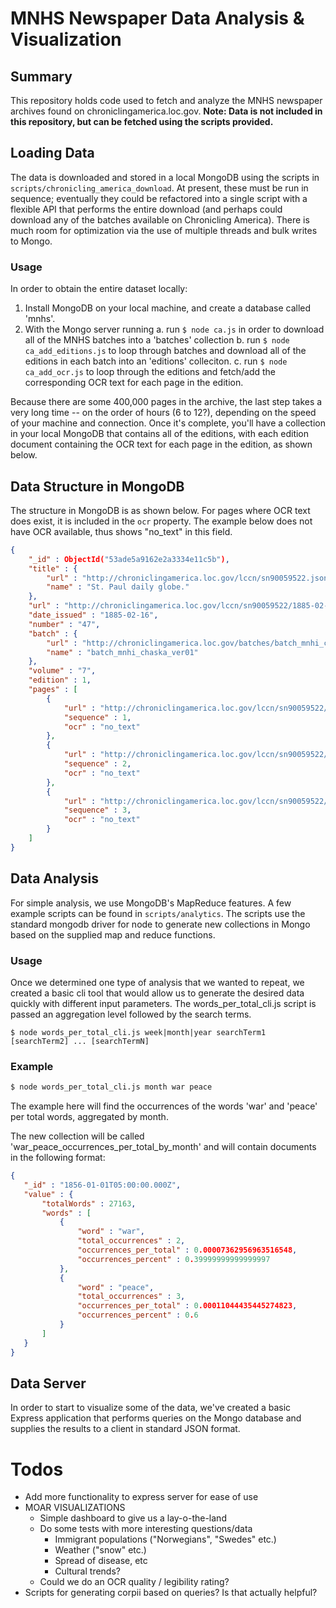# MNHS Newspaper Data Analysis & Visualization

## Summary
This repository holds code used to fetch and analyze the MNHS newspaper archives found on chroniclingamerica.loc.gov. **Note: Data is not included in this repository, but can be fetched using the scripts provided.**

## Loading Data
The data is downloaded and stored in a local MongoDB using the scripts in ```scripts/chronicling_america_download```. At present, these must be run in sequence; eventually they could be refactored into a single script with a flexible API that performs the entire download (and perhaps could download any of the batches available on Chronicling America). There is much room for optimization via the use of multiple threads and bulk writes to Mongo.

### Usage
In order to obtain the entire dataset locally:

1. Install MongoDB on your local machine, and create a database called 'mnhs'.
2. With the Mongo server running
	a. run `$ node ca.js` in order to download all of the MNHS batches into a 'batches' collection
	b. run `$ node ca_add_editions.js` to loop through batches and download all of the editions in each batch into an 'editions' colleciton.
	c. run `$ node ca_add_ocr.js` to loop through the editions and fetch/add the corresponding OCR text for each page in the edition.

Because there are some 400,000 pages in the archive, the last step takes a very long time -- on the order of hours (6 to 12?), depending on the speed of your machine and connection. Once it's complete, you'll have a collection in your local MongoDB that contains all of the editions, with each edition document containing the OCR text for each page in the edition, as shown below.

## Data Structure in MongoDB
The structure in MongoDB is as shown below. For pages where OCR text does exist, it is included in the ```ocr``` property. The example below does not have OCR available, thus shows "no_text" in this field.

``` json
{
	"_id" : ObjectId("53ade5a9162e2a3334e11c5b"),
	"title" : {
		"url" : "http://chroniclingamerica.loc.gov/lccn/sn90059522.json",
		"name" : "St. Paul daily globe."
	},
	"url" : "http://chroniclingamerica.loc.gov/lccn/sn90059522/1885-02-16/ed-1.json",
	"date_issued" : "1885-02-16",
	"number" : "47",
	"batch" : {
		"url" : "http://chroniclingamerica.loc.gov/batches/batch_mnhi_chaska_ver01.json",
		"name" : "batch_mnhi_chaska_ver01"
	},
	"volume" : "7",
	"edition" : 1,
	"pages" : [
		{
			"url" : "http://chroniclingamerica.loc.gov/lccn/sn90059522/1885-02-16/ed-1/seq-1.json",
			"sequence" : 1,
			"ocr" : "no_text"
		},
		{
			"url" : "http://chroniclingamerica.loc.gov/lccn/sn90059522/1885-02-16/ed-1/seq-2.json",
			"sequence" : 2,
			"ocr" : "no_text"
		},
		{
			"url" : "http://chroniclingamerica.loc.gov/lccn/sn90059522/1885-02-16/ed-1/seq-3.json",
			"sequence" : 3,
			"ocr" : "no_text"
		}
	]
}
```

## Data Analysis
For simple analysis, we use MongoDB's MapReduce features. A few example scripts can be found in ```scripts/analytics```. The scripts use the standard mongodb driver for node to generate new collections in Mongo based on the supplied map and reduce functions.

### Usage
Once we determined one type of analysis that we wanted to repeat, we created a basic cli tool that would allow us to generate the desired data quickly with different input parameters. The words_per_total_cli.js script is passed an aggregation level followed by the search terms.

```
$ node words_per_total_cli.js week|month|year searchTerm1 [searchTerm2] ... [searchTermN]
```

### Example

``` bash
$ node words_per_total_cli.js month war peace
```

The example here will find the occurrences of the words 'war' and 'peace' per total words, aggregated by month.

The new collection will be called 'war_peace_occurrences_per_total_by_month' and will contain documents in the following format:

``` json
{
   "_id" : "1856-01-01T05:00:00.000Z",
   "value" : {
       "totalWords" : 27163,
       "words" : [
           {
               "word" : "war",
               "total_occurrences" : 2,
               "occurrences_per_total" : 0.00007362956963516548,
               "occurrences_percent" : 0.39999999999999997
           },
           {
               "word" : "peace",
               "total_occurrences" : 3,
               "occurrences_per_total" : 0.00011044435445274823,
               "occurrences_percent" : 0.6
           }
       ]
   }
}
```

## Data Server
In order to start to visualize some of the data, we've created a basic Express application that performs queries on the Mongo database and supplies the results to a client in standard JSON format.

# Todos

- Add more functionality to express server for ease of use
- MOAR VISUALIZATIONS
	- Simple dashboard to give us a lay-o-the-land
	- Do some tests with more interesting questions/data
		- Immigrant populations ("Norwegians", "Swedes" etc.)
		- Weather ("snow" etc.)
		- Spread of disease, etc
		- Cultural trends?
	- Could we do an OCR quality / legibility rating?
- Scripts for generating corpii based on queries? Is that actually helpful?
